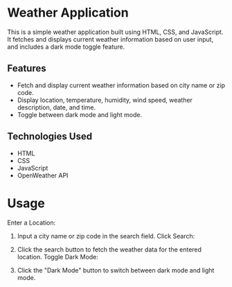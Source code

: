 # Weather Application

This is a simple weather application built using HTML, CSS, and JavaScript. It fetches and displays current weather information based on user input, and includes a dark mode toggle feature.

## Features

- Fetch and display current weather information based on city name or zip code.
- Display location, temperature, humidity, wind speed, weather description, date, and time.
- Toggle between dark mode and light mode.

## Technologies Used

- HTML
- CSS
- JavaScript
- OpenWeather API


# Usage
Enter a Location:

1) Input a city name or zip code in the search field.
Click Search:

2) Click the search button to fetch the weather data for the entered location.
Toggle Dark Mode:

3) Click the "Dark Mode" button to switch between dark mode and light mode.
